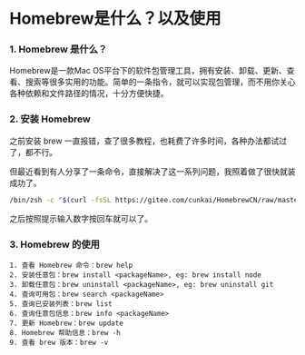 # Homebrew是什么？以及使用

### 1. Homebrew 是什么？

Homebrew是一款Mac OS平台下的软件包管理工具，拥有安装、卸载、更新、查看、搜索等很多实用的功能。简单的一条指令，就可以实现包管理，而不用你关心各种依赖和文件路径的情况，十分方便快捷。

### 2. 安装 Homebrew

之前安装 brew 一直报错，查了很多教程，也耗费了许多时间，各种办法都试过了，都不行。

但最近看到有人分享了一条命令，直接解决了这一系列问题，我照着做了很快就装成功了。

```bash
/bin/zsh -c "$(curl -fsSL https://gitee.com/cunkai/HomebrewCN/raw/master/Homebrew.sh)"
```

之后按照提示输入数字按回车就可以了。

### 3. Homebrew 的使用

```
1. 查看 Homebrew 命令：brew help
2. 安装任意包：brew install <packageName>, eg: brew install node
3. 卸载任意包：brew uninstall <packageName>, eg: brew uninstall git
4. 查询可用包：brew search <packageName>
5. 查询已安装列表：brew list
6. 查询任意包信息：brew info <packageName>
7. 更新 Homebrew：brew update
8. Homebrew 帮助信息：brew -h
9. 查看 brew 版本：brew -v
```

